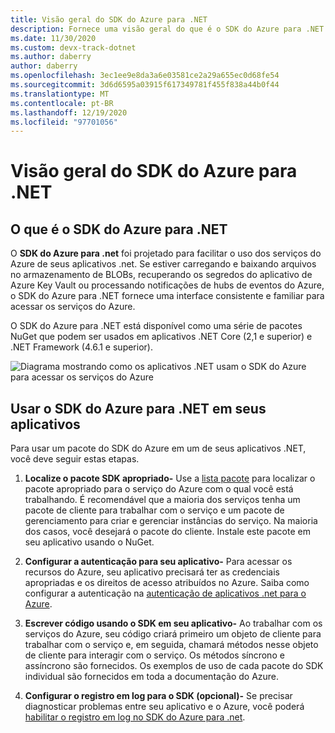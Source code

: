 ```yaml
---
title: Visão geral do SDK do Azure para .NET
description: Fornece uma visão geral do que é o SDK do Azure para .NET e as etapas básicas para usar o SDK em um aplicativo .NET
ms.date: 11/30/2020
ms.custom: devx-track-dotnet
ms.author: daberry
author: daberry
ms.openlocfilehash: 3ec1ee9e8da3a6e03581ce2a29a655ec0d68fe54
ms.sourcegitcommit: 3d6d6595a03915f617349781f455f838a44b0f44
ms.translationtype: MT
ms.contentlocale: pt-BR
ms.lasthandoff: 12/19/2020
ms.locfileid: "97701056"
---
```

# <a name="azure-sdk-for-net-overview"></a>Visão geral do SDK do Azure para .NET

## <a name="what-is-the-azure-sdk-for-net"></a>O que é o SDK do Azure para .NET

O **SDK do Azure para .net** foi projetado para facilitar o uso dos serviços do Azure de seus aplicativos .net.  Se estiver carregando e baixando arquivos no armazenamento de BLOBs, recuperando os segredos do aplicativo de Azure Key Vault ou processando notificações de hubs de eventos do Azure, o SDK do Azure para .NET fornece uma interface consistente e familiar para acessar os serviços do Azure.  

O SDK do Azure para .NET está disponível como uma série de pacotes NuGet que podem ser usados em aplicativos .NET Core (2,1 e superior) e .NET Framework (4.6.1 e superior).

![Diagrama mostrando como os aplicativos .NET usam o SDK do Azure para acessar os serviços do Azure](./media/azure-sdk-for-dotnet-overview.png)

## <a name="use-the-azure-sdk-for-net-in-your-applications"></a>Usar o SDK do Azure para .NET em seus aplicativos

Para usar um pacote do SDK do Azure em um de seus aplicativos .NET, você deve seguir estas etapas.

1. **Localize o pacote SDK apropriado-** Use a [lista pacote](../packages.md) para localizar o pacote apropriado para o serviço do Azure com o qual você está trabalhando.  É recomendável que a maioria dos serviços tenha um pacote de cliente para trabalhar com o serviço e um pacote de gerenciamento para criar e gerenciar instâncias do serviço.  Na maioria dos casos, você desejará o pacote do cliente.  Instale este pacote em seu aplicativo usando o NuGet.

2. **Configurar a autenticação para seu aplicativo-** Para acessar os recursos do Azure, seu aplicativo precisará ter as credenciais apropriadas e os direitos de acesso atribuídos no Azure.  Saiba como configurar a autenticação na [autenticação de aplicativos .net para o Azure](../authentication.md).

3. **Escrever código usando o SDK em seu aplicativo-** Ao trabalhar com os serviços do Azure, seu código criará primeiro um objeto de cliente para trabalhar com o serviço e, em seguida, chamará métodos nesse objeto de cliente para interagir com o serviço.  Os métodos síncrono e assíncrono são fornecidos.  Os exemplos de uso de cada pacote do SDK individual são fornecidos em toda a documentação do Azure.

4. **Configurar o registro em log para o SDK (opcional)-** Se precisar diagnosticar problemas entre seu aplicativo e o Azure, você poderá [habilitar o registro em log no SDK do Azure para .net](./logging.md).
